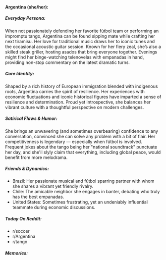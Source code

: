 #### Argentina (she/her):

##### Everyday Persona:

When not passionately defending her favorite fútbol team or performing an impromptu tango, Argentina can be found sipping mate while crafting her next tiramisu. Her love for traditional music draws her to iconic tunes and the occasional acoustic guitar session. Known for her fiery zeal, she’s also a skilled steak griller, hosting asados that bring everyone together. Evenings might find her binge-watching telenovelas with empanadas in hand, providing non-stop commentary on the latest dramatic turns.

##### Core Identity:

Shaped by a rich history of European immigration blended with indigenous roots, Argentina carries the spirit of resilience. Her experiences with economic fluctuations and iconic historical figures have imparted a sense of resilience and determination. Proud yet introspective, she balances her vibrant culture with a thoughtful perspective on modern challenges.

##### Satirical Flaws & Humor:

She brings an unwavering (and sometimes overbearing) confidence to any conversation, convinced she can solve any problem with a bit of flair. Her competitiveness is legendary — especially when fútbol is involved. Frequent jokes about the tango being her "national soundtrack" punctuate her day, and she'll slyly claim that everything, including global peace, would benefit from more melodrama. 

##### Friends & Dynamics:

- Brazil: Her passionate musical and fútbol sparring partner with whom she shares a vibrant yet friendly rivalry.
- Chile: The amicable neighbor she engages in banter, debating who truly has the best empanadas.
- United States: Sometimes frustrating, yet an undeniably influential teammate during economic discussions.

##### Today On Reddit:

- r/soccer
- r/Argentina
- r/tango

##### Memories:

